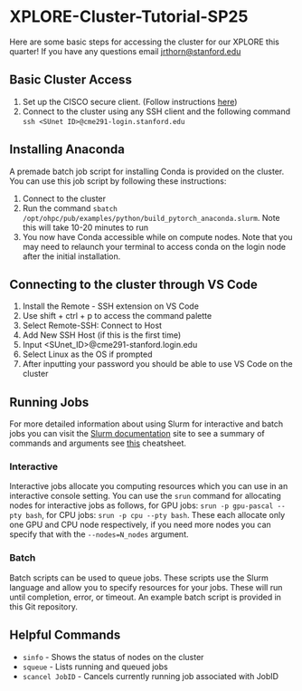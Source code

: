 # XPLORE-Cluster-Tutorial-SP25
Here are some basic steps for accessing the cluster for our XPLORE this quarter! If you have any questions email jrthorn@stanford.edu

## Basic Cluster Access
1. Set up the CISCO secure client. (Follow instructions [here](https://uit.stanford.edu/service/vpn))
2. Connect to the cluster using any SSH client and the following command `ssh <SUnet ID>@cme291-login.stanford.edu`

## Installing Anaconda
A premade batch job script for installing Conda is provided on the cluster. You can use this job script by following these instructions:
1. Connect to the cluster
2. Run the command `sbatch /opt/ohpc/pub/examples/python/build_pytorch_anaconda.slurm`. Note this will take 10-20 minutes to run
3. You now have Conda accessible while on compute nodes. Note that you may need to relaunch your terminal to access conda on the login node after the initial installation.

## Connecting to the cluster through VS Code
1. Install the Remote - SSH extension on VS Code
2. Use shift + ctrl + p to access the command palette
3. Select Remote-SSH: Connect to Host
4. Add New SSH Host (if this is the first time)
5. Input <SUnet_ID>@cme291-stanford.login.edu
6. Select Linux as the OS if prompted
7. After inputting your password you should be able to use VS Code on the cluster

## Running Jobs
For more detailed information about using Slurm for interactive and batch jobs you can visit the [Slurm documentation](https://slurm.schedmd.com/documentation.html) site to see a summary of commands and arguments see [this](https://slurm.schedmd.com/pdfs/summary.pdf) cheatsheet. 
### Interactive
Interactive jobs allocate you computing resources which you can use in an interactive console setting. You can use the `srun` command for allocating nodes for interactive jobs as follows, for GPU jobs: `srun -p gpu-pascal --pty bash`, for CPU jobs: `srun -p cpu --pty bash`. These each allocate only one GPU and CPU node respectively, if you need more nodes you can specify that with the `--nodes=N_nodes` argument.
### Batch
Batch scripts can be used to queue jobs. These scripts use the Slurm language and allow you to specify resources for your jobs. These will run until completion, error, or timeout. An example batch script is provided in this Git repository. 

## Helpful Commands
- `sinfo` - Shows the status of nodes on the cluster
- `squeue` - Lists running and queued jobs
- `scancel JobID` - Cancels currently running job associated with JobID
